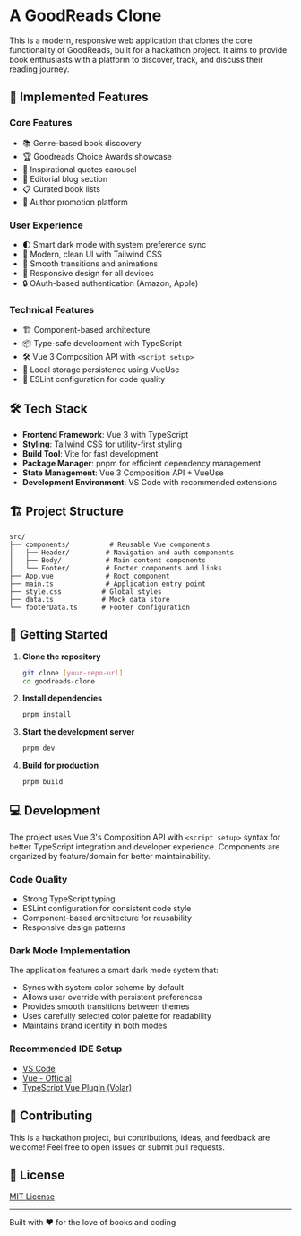 # A GoodReads Clone

This is a modern, responsive web application that clones the core functionality of GoodReads, built for a hackathon project. It aims to provide book enthusiasts with a platform to discover, track, and discuss their reading journey.

## 🚀 Implemented Features

### Core Features
- 📚 Genre-based book discovery
- 🏆 Goodreads Choice Awards showcase
- 💭 Inspirational quotes carousel
- 📝 Editorial blog section
- 📋 Curated book lists
- 👥 Author promotion platform

### User Experience
- 🌓 Smart dark mode with system preference sync
- 🎨 Modern, clean UI with Tailwind CSS
- 🔄 Smooth transitions and animations
- 📱 Responsive design for all devices
- 🔒 OAuth-based authentication (Amazon, Apple)

### Technical Features
- 🏗️ Component-based architecture
- 📦 Type-safe development with TypeScript
- 🛠️ Vue 3 Composition API with `<script setup>`
- 💾 Local storage persistence using VueUse
- 🎯 ESLint configuration for code quality

## 🛠️ Tech Stack

- **Frontend Framework**: Vue 3 with TypeScript
- **Styling**: Tailwind CSS for utility-first styling
- **Build Tool**: Vite for fast development
- **Package Manager**: pnpm for efficient dependency management
- **State Management**: Vue 3 Composition API + VueUse
- **Development Environment**: VS Code with recommended extensions

## 🏗️ Project Structure

```
src/
├── components/          # Reusable Vue components
│   ├── Header/         # Navigation and auth components
│   ├── Body/           # Main content components
│   └── Footer/         # Footer components and links
├── App.vue             # Root component
├── main.ts             # Application entry point
├── style.css          # Global styles
├── data.ts            # Mock data store
└── footerData.ts      # Footer configuration
```

## 🚦 Getting Started

1. **Clone the repository**
   ```bash
   git clone [your-repo-url]
   cd goodreads-clone
   ```

2. **Install dependencies**
   ```bash
   pnpm install
   ```

3. **Start the development server**
   ```bash
   pnpm dev
   ```

4. **Build for production**
   ```bash
   pnpm build
   ```

## 💻 Development

The project uses Vue 3's Composition API with `<script setup>` syntax for better TypeScript integration and developer experience. Components are organized by feature/domain for better maintainability.

### Code Quality
- Strong TypeScript typing
- ESLint configuration for consistent code style
- Component-based architecture for reusability
- Responsive design patterns

### Dark Mode Implementation
The application features a smart dark mode system that:
- Syncs with system color scheme by default
- Allows user override with persistent preferences
- Provides smooth transitions between themes
- Uses carefully selected color palette for readability
- Maintains brand identity in both modes

### Recommended IDE Setup
- [VS Code](https://code.visualstudio.com/)
- [Vue - Official](https://marketplace.visualstudio.com/items?itemName=Vue.volar)
- [TypeScript Vue Plugin (Volar)](https://marketplace.visualstudio.com/items?itemName=Vue.vscode-typescript-vue-plugin)

## 🤝 Contributing

This is a hackathon project, but contributions, ideas, and feedback are welcome! Feel free to open issues or submit pull requests.

## 📝 License

[MIT License](LICENSE)

---
Built with ❤️ for the love of books and coding
